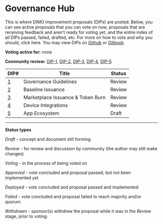 # Governance Hub

This is where DIMO improvement proposals (DIPs) are posted. Below, you can see active proposals that you can vote on now, proposals that are receiving feedback and aren't ready for voting yet, and the entire index of all DIPs passed, failed, drafted, etc. For more on how to vote and why you should, click here. You may view DIPs on [Github](https://github.com/DIMO-Network/DIP) or [Gitbook](https://docs.dimo.zone/dips).

**Voting active for:** none

**Community review:** [DIP-1](dip-1-governance-guidelines.md), [DIP-2](dip-2-baseline-issuance.md), [DIP-3](broken-reference), [DIP-4](dip-4-device-integrations.md), [DIP-5](dip-5-app-ecosystem.md)

| DIP#                                | Title                             | Status |
| ----------------------------------- | --------------------------------- | ------ |
| [1](dip-1-governance-guidelines.md) | Governance Guidelines             | Review |
| [2](dip-2-baseline-issuance.md)     | Baseline Issuance                 | Review |
| [3](broken-reference)               | Marketplace Issuance & Token Burn | Review |
| [4](dip-4-device-integrations.md)   | Device Integrations               | Review |
| [5](dip-5-app-ecosystem.md)         | App Ecosystem                     | Draft  |

***

**Status types**

_Draft -_ concept and document still forming.

_Review_ - for review and discussion by community (the author may still make changes)

_Voting_ - in the process of being voted on

_Approved_ - vote concluded and proposal passed, but not been implemented yet

_Deployed -_ vote concluded and proposal passed and implemented

_Failed_ - vote concluded and proposal failed to reach majority and/or quorum

_Withdrawn_ - sponsor(s) withdrew the proposal while it was in the _Review_ stage, prior to voting.
